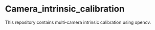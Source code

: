 # Camera_intrinsic_calibration
This repository contains multi-camera intrinsic calibration using opencv.
